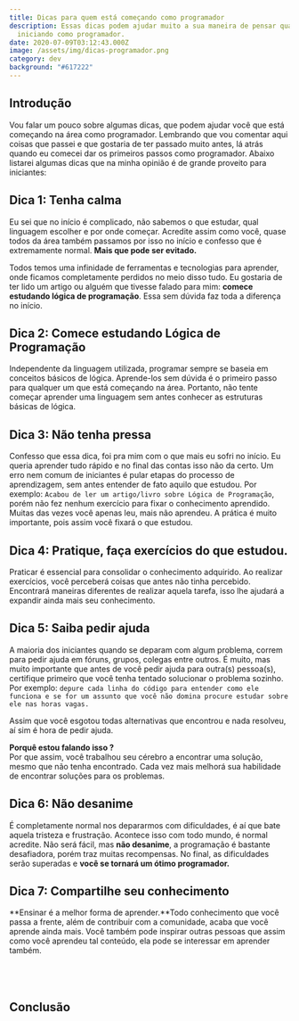 ```yaml
---
title: Dicas para quem está começando como programador
description: Essas dicas podem ajudar muito a sua maneira de pensar quando está
  iniciando como programador.
date: 2020-07-09T03:12:43.000Z
image: /assets/img/dicas-programador.png
category: dev
background: "#617222"
---
```

## Introdução

Vou falar um pouco sobre algumas dicas, que podem ajudar você que está começando na área como programador. Lembrando que vou comentar aqui coisas que passei e que gostaria de ter passado muito antes, lá atrás quando eu comecei dar os primeiros passos como programador. Abaixo listarei algumas dicas que na minha opinião é de grande proveito para iniciantes:

## Dica 1: Tenha calma

Eu sei que no início é complicado, não sabemos o que estudar, qual linguagem escolher e por onde começar. Acredite assim como você, quase todos da área também passamos por isso no início e confesso que é extremamente normal. **Mais que pode ser evitado.**

Todos temos uma infinidade de ferramentas e tecnologias para aprender, onde ficamos completamente perdidos no meio disso tudo. Eu gostaria de ter lido um artigo ou alguém que tivesse falado para mim: **comece estudando lógica de programação**. Essa sem dúvida faz toda a diferença no início.

## Dica 2: Comece estudando Lógica de Programação 

Independente da linguagem utilizada, programar sempre se baseia em conceitos básicos de lógica. Aprende-los sem dúvida é o primeiro passo para qualquer um que está começando na área. Portanto, não tente começar aprender uma linguagem sem antes conhecer as estruturas básicas de lógica.

## Dica 3: Não tenha pressa

Confesso que essa dica, foi pra mim com o que mais eu sofri no início. Eu queria aprender tudo rápido e no final das contas isso não da certo. Um erro nem comum de iniciantes é pular etapas do processo de aprendizagem, sem antes entender de fato aquilo que estudou. Por exemplo: `Acabou de ler um artigo/livro sobre Lógica de Programação`, porém não fez nenhum exercício para fixar o conhecimento aprendido. Muitas das vezes você apenas leu, mais não aprendeu. A prática é muito importante, pois assim você fixará o que estudou.

## Dica 4: Pratique, faça exercícios do que estudou.

Praticar é essencial para consolidar o conhecimento adquirido. Ao realizar exercícios, você perceberá coisas que antes não tinha percebido. Encontrará maneiras diferentes de realizar aquela tarefa, isso lhe ajudará a expandir ainda mais seu conhecimento.

## Dica 5: Saiba pedir ajuda

A maioria dos iniciantes quando se deparam com algum problema, correm para pedir ajuda em fóruns, grupos, colegas entre outros. É muito, mas muito importante que antes de você pedir ajuda para outra(s) pessoa(s), certifique primeiro que você tenha tentado solucionar o problema sozinho. Por exemplo: `depure cada linha do código para entender como ele funciona e se for um assunto que você não domina procure estudar sobre ele nas horas vagas.`

Assim que você esgotou todas alternativas que encontrou e nada resolveu, aí sim é hora de pedir ajuda.<br/>

**Porquê estou falando isso ?**<br/>
Por que assim, você trabalhou seu cérebro a encontrar uma solução, mesmo que não tenha encontrado. Cada vez mais melhorá sua habilidade de encontrar soluções para os problemas.

## Dica 6: Não desanime

É completamente normal nos depararmos com dificuldades, é aí que bate aquela tristeza e frustração. Acontece isso com todo mundo, é normal acredite. Não será fácil, mas **não desanime**, a programação é bastante desafiadora, porém traz muitas recompensas.
No final, as dificuldades serão superadas e **você se tornará um ótimo programador.**

## Dica 7: Compartilhe seu conhecimento

**Ensinar é a melhor forma de aprender.**Todo conhecimento que você passa a frente, além de contribuir com a comunidade, acaba que você aprende ainda mais. Você também pode inspirar outras pessoas que assim como você aprendeu tal conteúdo, ela pode se interessar em aprender também.<br/><br/><br/><br/>

## Conclusão

















